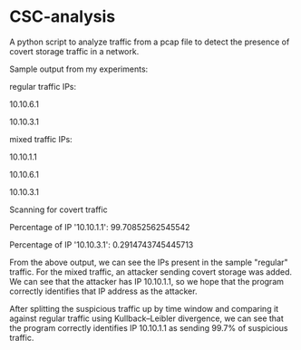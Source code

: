 # CSC-analysis

A python script to analyze traffic from a pcap file to detect the presence of covert storage traffic in a network.


Sample output from my experiments:

regular traffic IPs: 

10.10.6.1

10.10.3.1 

mixed traffic IPs: 

10.10.1.1 

10.10.6.1 

10.10.3.1 

Scanning for covert traffic 

Percentage of IP '10.10.1.1': 99.70852562545542 

Percentage of IP '10.10.3.1': 0.2914743745445713 



From the above output, we can see the IPs present in the sample "regular" traffic. For the mixed traffic, an attacker sending covert storage was added. We can see that the attacker has IP 10.10.1.1, so we hope that the program correctly identifies that IP address as the attacker.


After splitting the suspicious traffic up by time window and comparing it against regular traffic using Kullback–Leibler divergence, we can see that the program correctly identifies IP 10.10.1.1 as sending 99.7% of suspicious traffic.
